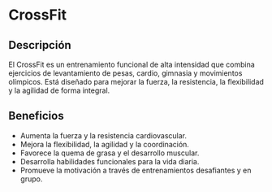 # CrossFit

## Descripción
El CrossFit es un entrenamiento funcional de alta intensidad que combina ejercicios de levantamiento de pesas, cardio, gimnasia y movimientos olímpicos. Está diseñado para mejorar la fuerza, la resistencia, la flexibilidad y la agilidad de forma integral.

## Beneficios
- Aumenta la fuerza y la resistencia cardiovascular.
- Mejora la flexibilidad, la agilidad y la coordinación.
- Favorece la quema de grasa y el desarrollo muscular.
- Desarrolla habilidades funcionales para la vida diaria.
- Promueve la motivación a través de entrenamientos desafiantes y en grupo.

